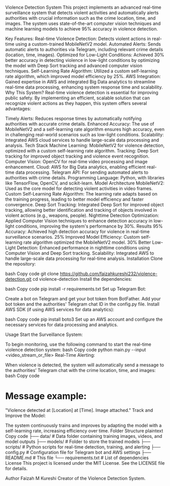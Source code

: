 Violence Detection System
This project implements an advanced real-time surveillance system that detects violent activities and automatically alerts authorities with crucial information such as the crime location, time, and images. The system uses state-of-the-art computer vision techniques and machine learning models to achieve 95% accuracy in violence detection.

Key Features:
Real-time Violence Detection: Detects violent actions in real-time using a custom-trained MobileNetV2 model.
Automated Alerts: Sends automatic alerts to authorities via Telegram, including relevant crime details (location, time, images).
Optimized for Low-Light Conditions: Achieved 30% better accuracy in detecting violence in low-light conditions by optimizing the model with Deep Sort tracking and advanced computer vision techniques.
Self-Learning Rate Algorithm: Utilized a custom self-learning rate algorithm, which improved model efficiency by 25%.
AWS Integration: Gained expertise in AWS and integrated Big Data analytics to streamline real-time data processing, enhancing system response time and scalability.
Why This System?
Real-time violence detection is essential for improving public safety. By implementing an efficient, scalable solution that can recognize violent actions as they happen, this system offers several advantages:

Timely Alerts: Reduces response times by automatically notifying authorities with accurate crime details.
Enhanced Accuracy: The use of MobileNetV2 and a self-learning rate algorithm ensures high accuracy, even in challenging real-world scenarios such as low-light conditions.
Scalability: Integrated AWS cloud services to handle large-scale data processing and analysis.
Tech Stack
Machine Learning: MobileNetV2 for violence detection, optimized with a custom self-learning rate algorithm.
Tracking: Deep Sort tracking for improved object tracking and violence event recognition.
Computer Vision: OpenCV for real-time video processing and image enhancement.
Cloud: AWS for Big Data analytics, enabling efficient real-time data processing.
Telegram API: For sending automated alerts to authorities with crime details.
Programming Language: Python, with libraries like TensorFlow, OpenCV, and scikit-learn.
Model Architecture
MobileNetV2:
Used as the core model for detecting violent activities in video frames.
Custom Self-Learning Rate Algorithm: The learning rate adapts based on the training progress, leading to better model efficiency and faster convergence.
Deep Sort Tracking:
Integrated Deep Sort for improved object tracking, allowing better identification and tracking of objects involved in violent actions (e.g., weapons, people).
Nighttime Detection Optimization:
Applied Computer Vision techniques to enhance detection accuracy in low-light conditions, improving the system's performance by 30%.
Results
95% Accuracy: Achieved high detection accuracy for violence in real-time surveillance scenarios.
25% Improved Model Efficiency: Custom self-learning rate algorithm optimized the MobileNetV2 model.
30% Better Low-Light Detection: Enhanced performance in nighttime conditions using Computer Vision and Deep Sort tracking.
Scalability: Integrated AWS to handle large-scale data processing for real-time analysis.
Installation
Clone the repository:

bash
Copy code
git clone https://github.com/faizahkureshi232/violence-detection.git
cd violence-detection
Install the dependencies:

bash
Copy code
pip install -r requirements.txt
Set up Telegram Bot:

Create a bot on Telegram and get your bot token from BotFather.
Add your bot token and the authorities' Telegram chat ID in the config.py file.
Install AWS SDK (if using AWS services for data analytics):

bash
Copy code
pip install boto3
Set up an AWS account and configure the necessary services for data processing and analytics.

Usage
Start the Surveillance System:

To begin monitoring, use the following command to start the real-time violence detection system:
bash
Copy code
python main.py --input <video_stream_or_file>
Real-Time Alerting:

When violence is detected, the system will automatically send a message to the authorities’ Telegram chat with the crime location, time, and images:
bash
Copy code
# Message example:
"Violence detected at [Location] at [Time]. Image attached."
Track and Improve the Model:

The system continuously trains and improves by adapting the model with a self-learning rate, increasing efficiency over time.
Folder Structure
plaintext
Copy code
├── data/                # Data folder containing training images, videos, and model outputs
├── models/              # Folder to store the trained models
├── scripts/             # Python scripts for real-time detection, training, and alerting
├── config.py            # Configuration file for Telegram bot and AWS settings
├── README.md            # This file
└── requirements.txt     # List of dependencies
License
This project is licensed under the MIT License. See the LICENSE file for details.

Author
Faizah M Kureshi
Creator of the Violence Detection System.